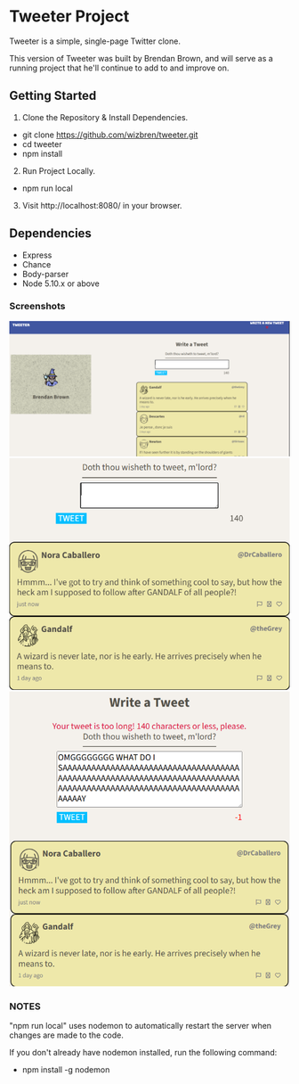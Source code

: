 # Tweeter Project

Tweeter is a simple, single-page Twitter clone.

This version of Tweeter was built by Brendan Brown, and will serve
as a running project that he'll continue to add to and improve on.


## Getting Started

1. Clone the Repository & Install Dependencies.

- git clone https://github.com/wizbren/tweeter.git
- cd tweeter
- npm install

2. Run Project Locally.

- npm run local

3. Visit http://localhost:8080/ in your browser.


## Dependencies

- Express
- Chance
- Body-parser
- Node 5.10.x or above


### Screenshots

![Screenshot 1](docs/tweeter001.png)
![Screenshot 2](docs/tweeter002.png)
![Screenshot 3](docs/tweeter003.png)


### NOTES

"npm run local" uses nodemon to automatically restart the server when changes are made to the code.

If you don't already have nodemon installed, run the following command:
 - npm install -g nodemon